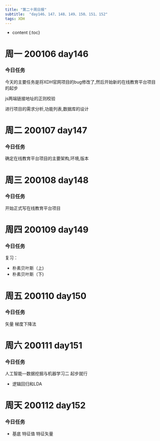 ```yaml
---  
title: "第二十周日报"   
subtitle:  "day146、147、148、149、150、151、152"   
tags: XDH    
---  
```





* content
{:toc}






# 周一 200106 day146
### 今日任务
今天的主要任务是将XDH官网项目的bug修改了,然后开始新的在线教育平台项目的起步

js两端链接地址的正则校验

进行项目的需求分析,功能列表,数据库的设计
# 周二 200107 day147
### 今日任务
确定在线教育平台项目的主要架构,环境,版本

# 周三 200108 day148
### 今日任务
开始正式写在线教育平台项目
# 周四 200109 day149
### 今日任务
复习：
- 朴素贝叶斯（上)
- 朴素贝叶斯（下)
# 周五 200110 day150
### 今日任务
矢量 梯度下降法
# 周六 200111 day151
### 今日任务
人工智能—数据挖掘与机器学习二
起步就行

- 逻辑回归和LDA
# 周天 200112 day152
### 今日任务
- 基底 特征值 特征矢量




